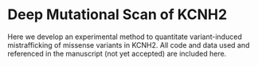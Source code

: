 # Deep Mutational Scan of KCNH2
Here we develop an experimental method to quantitate variant-induced mistrafficking of missense variants in KCNH2. 
All code and data used and referenced in the manuscript (not yet accepted) are included here.
